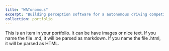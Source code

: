 ```yaml
---
title: "WATonomous"
excerpt: "Building perception software for a autonomous driving competition.<br/><img src='/images/projects/wato_car.png' style='width:512px;'>"
collection: portfolio
---
```


This is an item in your portfolio. It can be have images or nice text. If you name the file .md, it will be parsed as markdown. If you name the file .html, it will be parsed as HTML. 
